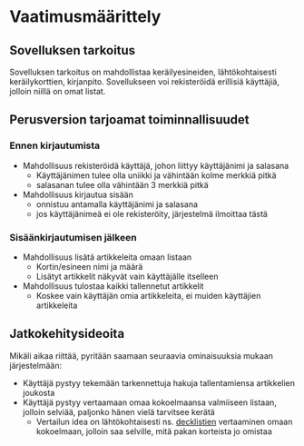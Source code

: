 # Vaatimusmäärittely

## Sovelluksen tarkoitus

Sovelluksen tarkoitus on mahdollistaa keräilyesineiden, lähtökohtaisesti keräilykorttien, kirjanpito. Sovellukseen voi rekisteröidä erillisiä käyttäjiä, jolloin niillä on omat listat.

## Perusversion tarjoamat toiminnallisuudet

### Ennen kirjautumista
- Mahdollisuus rekisteröidä käyttäjä, johon liittyy käyttäjänimi ja salasana
  - Käyttäjänimen tulee olla uniikki ja vähintään kolme merkkiä pitkä
  - salasanan tulee olla vähintään 3 merkkiä pitkä
- Mahdollisuus kirjautua sisään
  - onnistuu antamalla käyttäjänimi ja salasana
  - jos käyttäjänimeä ei ole rekisteröity, järjestelmä ilmoittaa tästä
 
### Sisäänkirjautumisen jälkeen
- Mahdollisuus lisätä artikkeleita omaan listaan
  - Kortin/esineen nimi ja määrä
  - Lisätyt artikkelit näkyvät vain käyttäjälle itselleen
- Mahdollisuus tulostaa kaikki tallennetut artikkelit
  - Koskee vain käyttäjän omia artikkeleita, ei muiden käyttäjien artikkeleita

## Jatkokehitysideoita
Mikäli aikaa riittää, pyritään saamaan seuraavia ominaisuuksia mukaan järjestelmään:
- Käyttäjä pystyy tekemään tarkennettuja hakuja tallentamiensa artikkelien joukosta
- Käyttäjä pystyy vertaamaan omaa kokoelmaansa valmiiseen listaan, jolloin selviää, paljonko hänen vielä tarvitsee kerätä
  - Vertailun idea on lähtökohtaisesti ns. [decklistien](https://magic.gg/decklists) vertaaminen omaan kokoelmaan, jolloin saa selville, mitä pakan korteista jo omistaa
